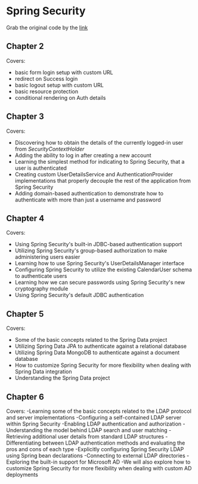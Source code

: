 # Spring Security 
Grab the original code by the [link](https://github.com/PacktPublishing/Spring-Security-Third-Edition)

## Chapter 2
Covers:
- basic form login setup with custom URL
- redirect on Success login
- basic logout setup with custom URL
- basic resource protection
- conditional rendering on Auth details

## Chapter 3
Covers:
- Discovering how to obtain the details of the currently logged-in user from _SecurityContextHolder_
- Adding the ability to log in after creating a new account
- Learning the simplest method for indicating to Spring Security, that a user is authenticated
- Creating custom UserDetailsService and AuthenticationProvider implementations that properly decouple the rest of the application from Spring Security
- Adding domain-based authentication to demonstrate how to authenticate with more than just a username and password

## Chapter 4
Covers:
- Using Spring Security's built-in JDBC-based authentication support
- Utilizing Spring Security's group-based authorization to make administering users easier
- Learning how to use Spring Security's UserDetailsManager interface
- Configuring Spring Security to utilize the existing CalendarUser schema to authenticate users
- Learning how we can secure passwords using Spring Security's new cryptography module
- Using Spring Security's default JDBC authentication

## Chapter 5
Covers:
- Some of the basic concepts related to the Spring Data project
- Utilizing Spring Data JPA to authenticate against a relational database
- Utilizing Spring Data MongoDB to authenticate against a document database
- How to customize Spring Security for more flexibility when dealing with Spring Data integration
- Understanding the Spring Data project

## Chapter 6
Covers:
-Learning some of the basic concepts related to the LDAP protocol and server implementations
-Configuring a self-contained LDAP server within Spring Security
-Enabling LDAP authentication and authorization
-Understanding the model behind LDAP search and user matching
-Retrieving additional user details from standard LDAP structures
-Differentiating between LDAP authentication methods and evaluating the pros and cons of each type
-Explicitly configuring Spring Security LDAP using Spring bean declarations
-Connecting to external LDAP directories
-Exploring the built-in support for Microsoft AD
-We will also explore how to customize Spring Security for more flexibility when dealing with custom AD deployments
